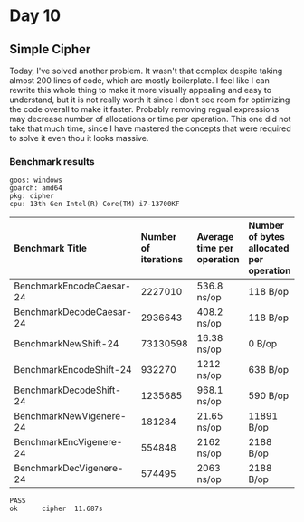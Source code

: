 # Day 10

## Simple Cipher

Today, I've solved another problem. It wasn't that complex despite taking almost 200 lines of code, which are mostly boilerplate.
I feel like I can rewrite this whole thing to make it more visually appealing and easy to understand, but it is not really worth it
since I don't see room for optimizing the code overall to make it faster. Probably removing regual expressions may decrease
number of allocations or time per operation. This one did not take that much time, since I have mastered the concepts that were
required to solve it even thou it looks massive.

### Benchmark results

```shell
goos: windows
goarch: amd64
pkg: cipher
cpu: 13th Gen Intel(R) Core(TM) i7-13700KF
```

|Benchmark Title|Number of iterations|Average time per operation|Number of bytes allocated per operation|Number of memory allocations per operation
|:---|:---|:---|:---|:---
|BenchmarkEncodeCaesar-24         |2227010               |536.8 ns/op           |118 B/op          |7 allocs/op
|BenchmarkDecodeCaesar-24         |2936643               |408.2 ns/op           |118 B/op          |7 allocs/op
|BenchmarkNewShift-24            |73130598                |16.38 ns/op            |0 B/op          |0 allocs/op
|BenchmarkEncodeShift-24           |932270              |1212 ns/op             |638 B/op         |13 allocs/op
|BenchmarkDecodeShift-24          |1235685               |968.1 ns/op           |590 B/op         |13 allocs/op
|BenchmarkNewVigenere-24           |181284              |21.65 ns/op           |11891 B/op        |170 allocs/op
|BenchmarkEncVigenere-24           |554848              |2162 ns/op            |2188 B/op         |11 allocs/op
|BenchmarkDecVigenere-24           |574495              |2063 ns/op            |2188 B/op         |11 allocs/op
```shell
PASS
ok      cipher  11.687s
```
